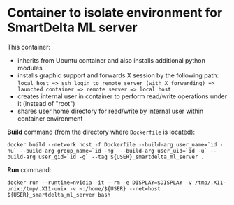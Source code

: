 # Container to isolate environment for SmartDelta ML server

This container:
* inherits from Ubuntu container and also installs additional python modules
* installs graphic support and forwards X session by the following path: `local host => ssh login to remote server (with X forwarding) => launched container => remote server => local host`
* creates internal user in container to perform read/write operations under it (instead of "root")
* shares user home directory for read/write by internal user within container environment

**Build** command (from the directory where `Dockerfile` is located):  
```
docker build --network host -f Dockerfile --build-arg user_name=`id -nu` --build-arg group_name=`id -ng` --build-arg user_uid=`id -u` --build-arg user_gid=`id -g` --tag ${USER}_smartdelta_ml_server .
```
  
**Run** command:  
```
docker run --runtime=nvidia -it --rm -e DISPLAY=$DISPLAY -v /tmp/.X11-unix:/tmp/.X11-unix -v ~:/home/${USER} --net=host ${USER}_smartdelta_ml_server bash
```

